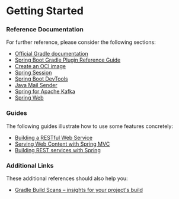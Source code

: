 # Getting Started

### Reference Documentation

For further reference, please consider the following sections:

* [Official Gradle documentation](https://docs.gradle.org)
* [Spring Boot Gradle Plugin Reference Guide](https://docs.spring.io/spring-boot/docs/2.7.18-SNAPSHOT/gradle-plugin/reference/html/)
* [Create an OCI image](https://docs.spring.io/spring-boot/docs/2.7.18-SNAPSHOT/gradle-plugin/reference/html/#build-image)
* [Spring Session](https://docs.spring.io/spring-session/reference/)
* [Spring Boot DevTools](https://docs.spring.io/spring-boot/docs/2.7.18-SNAPSHOT/reference/htmlsingle/index.html#using.devtools)
* [Java Mail Sender](https://docs.spring.io/spring-boot/docs/2.7.18-SNAPSHOT/reference/htmlsingle/index.html#io.email)
* [Spring for Apache Kafka](https://docs.spring.io/spring-boot/docs/2.7.18-SNAPSHOT/reference/htmlsingle/index.html#messaging.kafka)
* [Spring Web](https://docs.spring.io/spring-boot/docs/2.7.18-SNAPSHOT/reference/htmlsingle/index.html#web)

### Guides

The following guides illustrate how to use some features concretely:

* [Building a RESTful Web Service](https://spring.io/guides/gs/rest-service/)
* [Serving Web Content with Spring MVC](https://spring.io/guides/gs/serving-web-content/)
* [Building REST services with Spring](https://spring.io/guides/tutorials/rest/)

### Additional Links

These additional references should also help you:

* [Gradle Build Scans – insights for your project's build](https://scans.gradle.com#gradle)

